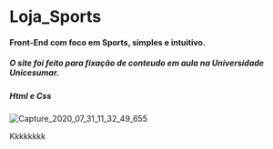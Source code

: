 # Loja_Sports
#### Front-End com foco em Sports, simples e intuitivo.
##### O site foi feito para fixação de conteudo em aula na Universidade Unicesumar.
##### Html e Css
![Capture_2020_07_31_11_32_49_655](https://user-images.githubusercontent.com/60757768/89048143-c9bbcc00-d325-11ea-8c2e-bdd14739733b.png)


Kkkkkkkk























